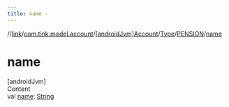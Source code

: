 ```yaml
---
title: name -
---
```

//[link](../../../../index.md)/[com.tink.model.account](../../../index.md)/[[androidJvm]Account](../../index.md)/[Type](../index.md)/[PENSION](index.md)/[name](name.md)



# name  
[androidJvm]  
Content  
val [name](name.md): [String](https://kotlinlang.org/api/latest/jvm/stdlib/kotlin/-string/index.html)  



